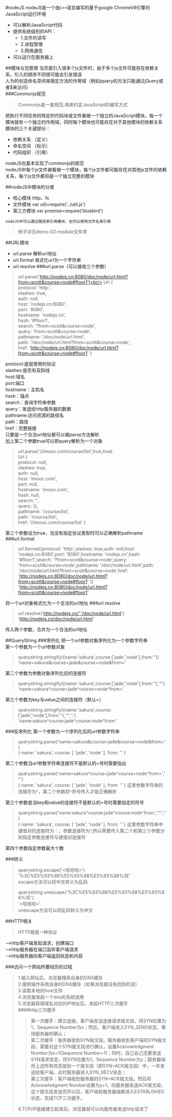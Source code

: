 #nodeJS
nodeJS是一个由`C++`语言编写的基于google ChromeV8引擎的JavaScript运行环境<br/>
* 可以解析JavaScript代码
* 提供系统级别的API：
    * 1.文件的读写
    * 2.进程管理
    * 3.网络通信
* 可以运行在服务器上

##模块与包管理
当页面引入很多个js文件时，由于多个js文件可能存在依赖关系，引入的顺序不同很可能会引发错误<br/>
人为的创造命名空间来限定方法的作用域（例如jquery的方法只能通过jQuery或者$来访问）<br/>
###Commonjs规范
>Commonjs是一套规范,用来约定JavaScript的编写方式

把执行不同任务的特定的代码块或文件看做一个独立的JavaScript模块，每一个模块就有一个独立的作用域，同时每个模块也可能存在对于其他模块的依赖关系<br/>
模块的三个关键部分：<br/>
* 依赖关系  （定义）
* 命名空间  （标示）
* 代码组织  （引用）

nodeJS也基本实现了commonjs的规范<br/>
nodeJS中每个js文件被看做一个模块，每个js文件都可能存在对其他js文件的依赖关系，每个js文件都将是一个独立完整的模块

##nodeJS中模块的分类
* 核心模块  http、fs
* 文件模块  var util=require('../util.js')
* 第三方模块 var promise=require('bluebird')<br/>

`nodeJS中可以通过路径来引用模块，也可以使用文件名来引用`

>例子详见demo-02-module文件夹


##URL模块
* url.parse 解析url地址
* url.format    格式化url为一个字符串
* url.resolve
###url.parse（可以接收三个参数）
>url.parse('http://nodejs.cn:8080/doc/node/url.html?from=scott&course=node#floor1')<br/>
Url {<br/>
  protocol: 'http:',<br/>
  slashes: true,<br/>
  auth: null,<br/>
  host: 'nodejs.cn:8080',<br/>
  port: '8080',<br/>
  hostname: 'nodejs.cn',<br/>
  hash: '#floor1',<br/>
  search: '?from=scott&course=node',<br/>
  query: 'from=scott&course=node',<br/>
  pathname: '/doc/node/url.html',<br/>
  path: '/doc/node/url.html?from=scott&course=node',<br/>
  href: 'http://nodejs.cn:8080/doc/node/url.html?from=scott&course=node#floor1' }<br/>

 protocol:底层使用的协议<br/>
 slashes:是否有双斜线<br/>
 host:域名<br/>
 port:端口<br/>
 hostname：主机名<br/>
 hash：锚点<br/>
 search：查询字符串参数<br/>
 query：发送给http服务器的数据<br/>
 pathname:访问资源的路径名<br/>
 path：路径<br/>
 href：完整链接<br/>
只要是一个合法url地址都可以被parse方法解析<br/>
加上第二个参数true可以把query解析为一个对象<br/>

>url.parse('//imooc.com/course/list',true,true)<br/>
Url {<br/>
  protocol: null,<br/>
  slashes: true,<br/>
  auth: null,<br/>
  host: 'imooc.com',<br/>
  port: null,<br/>
  hostname: 'imooc.com',<br/>
  hash: null,<br/>
  search: '',<br/>
  query: {},<br/>
  pathname: '/course/list',<br/>
  path: '/course/list',<br/>
  href: '//imooc.com/course/list' }<br/>

第三个参数设为true，当没有指定协议类型时可以正确解析pathname<br/>
###url.format
>url.format({protocol: 'http:',slashes: true,auth: null,host: 'nodejs.cn:8080',port: '8080',hostname: 'nodejs.cn',hash: '#floor1',search: '?from=scott&course=node',query: 'from=scott&course=node',pathname: '/doc/node/url.html',path: '/doc/node/url.html?from=scott&course=node',href: 'http://nodejs.cn:8080/doc/node/url.html?from=scott&course=node#floor1' })<br/>
'http://nodejs.cn:8080/doc/node/url.html?from=scott&course=node#floor1'

将一个url对象格式化为一个合法的url地址
###url.resolve
>url.resolve('http://nodejs.cn/','/doc/node/url.html')
'http://nodejs.cn/doc/node/url.html'

传入两个参数，合并为一个合法的url地址

##QueryString
###序列化
把一个url参数对象序列化为一个参数字符串<br/>
第一个参数为一个url参数对象<br/>
>querystring.stringify({name:'sakura',course:['jade','node'],from:''})<br/>
'name=sakura&course=jade&course=node&from='

第二个参数为参数对象序列化后的连接符<br/>
>querystring.stringify({name:'sakura',course:['jade','node'],from:''},'^')<br/>
'name=sakura^course=jade^course=node^from='

第三个参数为key与value之间的连接符（默认=）<br/>
>querystring.stringify({name:'sakura',course:['jade','node'],from:''},'^',':')<br/>
'name:sakura^course:jade^course:node^from:'

###反序列化
第一个参数为一个序列化后的url参数字符串<br/>
>querystring.parse('name=sakura&course=jade&course=node&from=')<br/>
{ name: 'sakura', course: [ 'jade', 'node' ], from: '' }

第二个参数当url参数字符串连接符不是默认的=号时需要指出<br/>
>querystring.parse('name=sakura^course=jade^course=node^from=','^')<br/>
{ name: 'sakura', course: [ 'jade', 'node' ], from: '' }
这里参数字符串的连接符为^，第二个参数将^符号传入才能正确解析

第三个参数是当key和value的连接符不是默认的=号时需要指定的符号<br/>
>querystring.parse('name:sakura^course:jade^course:node^from:','^',':')<br/>
{ name: 'sakura', course: [ 'jade', 'node' ], from: '' }
这里参数字符串中键值对的连接符为：，参数连接符为^,所以需要传入第二个和第三个参数分别指定参数连接符与键值对连接符

第四个参数指定参数最大个数<br/>

###转义
>querystring.escape('<哈哈哈>')<br/>
'%3C%E5%93%88%E5%93%88%E5%93%88%3E'<br/>
escape方法可以将中文转义为乱码

> querystring.unescape('%3C%E5%93%88%E5%93%88%E5%93%88%3E')<br/>
'<哈哈哈>'<br/>
unescape方法可以将乱码转义为中文

##HTTP相关
>HTTP就是一种协议

-->http客户端发起请求，创建端口<br/>
-->http服务器在端口监听客户端请求<br/>
-->http服务器向客户端返回状态和内容<br/>

###访问一个网站所要经历的过程
>1.输入网址后，浏览器搜索自身的DNS缓存<br/>
2.搜索操作系统自身的DNS缓存（如果浏览器没有找到的话）<br/>
3.读取本地的host文件<br/>
4.浏览器发起一个dns的系统调用<br/>
5.浏览器获得域名对应的IP地址后，发起HTTP三次握手<br/>
####http三次握手
>>第一次握手：建立连接。客户端发送连接请求报文段，将SYN位置为1，Sequence Number为x；然后，客户端进入SYN_SEND状态，等待服务器的确认；<br/>
第二次握手：服务器收到SYN报文段。服务器收到客户端的SYN报文段，需要对这个SYN报文段进行确认，设置Acknowledgment Number为x+1(Sequence Number+1)；同时，自己自己还要发送SYN请求信息，将SYN位置为1，Sequence Number为y；服务器端将上述所有信息放到一个报文段（即SYN+ACK报文段）中，一并发送给客户端，此时服务器进入SYN_RECV状态；<br/>
第三次握手：客户端收到服务器的SYN+ACK报文段。然后将Acknowledgment Number设置为y+1，向服务器发送ACK报文段，这个报文段发送完毕以后，客户端和服务器端都进入ESTABLISHED状态，完成TCP三次握手。<br/>

>6.TCP/IP链接建立起来后，浏览器就可以向服务器发送http请求了
